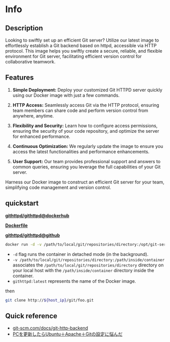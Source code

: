 # Info
## Description
Looking to swiftly set up an efficient Git server? Utilize our latest image to effortlessly establish a Git backend based on httpd, accessible via HTTP protocol. This image helps you swiftly create a secure, reliable, and flexible environment for Git server, facilitating efficient version control for collaborative teamwork.

## Features

1. **Simple Deployment:** Deploy your customized Git HTTPD server quickly using our Docker image with just a few commands.

2. **HTTP Access:** Seamlessly access Git via the HTTP protocol, ensuring team members can share code and perform version control from anywhere, anytime.

3. **Flexibility and Security:** Learn how to configure access permissions, ensuring the security of your code repository, and optimize the server for enhanced performance.

4. **Continuous Optimization:** We regularly update the image to ensure you access the latest functionalities and performance enhancements.

5. **User Support:** Our team provides professional support and answers to common queries, ensuring you leverage the full capabilities of your Git server.

Harness our Docker image to construct an efficient Git server for your team, simplifying code management and version control.

## quickstart
**[githttpd/githttpd@dockerhub](https://hub.docker.com/r/githttpd/githttpd)**

**[Dockerfile](https://github.com/githttpd/githttpd/blob/main/Dockerfile)**

**[githttpd/githttpd@github](https://github.com/githttpd/githttpd)**

```bash
docker run -d -v /path/to/local/git/repositories/directory:/opt/git-server githttpd:latest
```

- `-d` flag runs the container in detached mode (in the background).
- `-v /path/to/local/git/repositories/directory:/path/inside/container` associates the `/path/to/local/git/repositories/directory` directory on your local host with the `/path/inside/container` directory inside the container.
- `githttpd:latest` represents the name of the Docker image.

then
```bash
git clone http://${host_ip}/git/foo.git
```

## Quick reference
- [git-scm.com/docs/git-http-backend](https://git-scm.com/docs/git-http-backend)
- [PCを更新したらUbuntu＋Apache＋Gitの設定に悩んだ](https://qiita.com/toruotsubo/items/245c6493a90f2590f21b)
